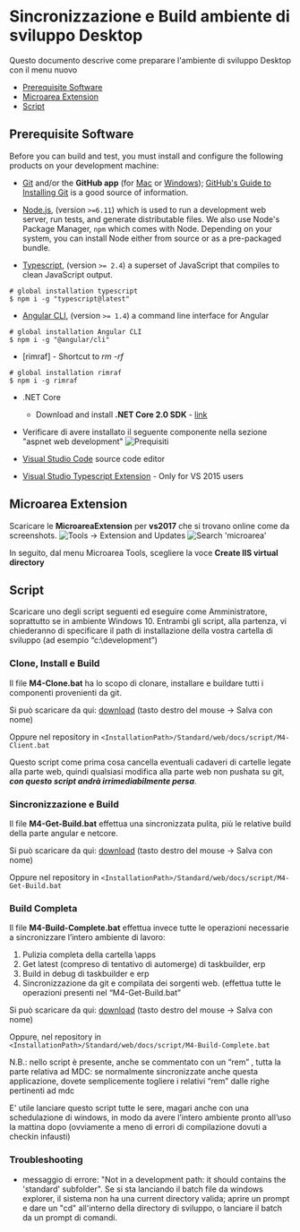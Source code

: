 # Sincronizzazione e Build ambiente di sviluppo Desktop

Questo documento descrive come preparare l'ambiente di sviluppo Desktop con il menu nuovo

* [Prerequisite Software](#prerequisite-software)
* [Microarea Extension](#microarea-extension)
* [Script](#script)

## Prerequisite Software

Before you can build and test, you must install and configure the following products on your development machine:

* [Git](http://git-scm.com) and/or the **GitHub app** (for [Mac](http://mac.github.com) or
  [Windows](http://windows.github.com)); [GitHub's Guide to Installing
  Git](https://help.github.com/articles/set-up-git) is a good source of information.

* [Node.js](http://nodejs.org), (version `>=6.11`) which is used to run a development web server,
  run tests, and generate distributable files. We also use Node's Package Manager, `npm`
  which comes with Node. Depending on your system, you can install Node either from
  source or as a pre-packaged bundle.

* [Typescript](https://www.typescriptlang.org), (version `>= 2.4`) a superset of JavaScript that compiles to clean JavaScript output.

```shell
# global installation typescript
$ npm i -g "typescript@latest"
```

* [Angular CLI](https://cli.angular.io/), (version `>= 1.4`) a command line interface for Angular
```shell
# global installation Angular CLI
$ npm i -g "@angular/cli"
```

* [rimraf] - Shortcut to *rm -rf*
```shell
# global installation rimraf
$ npm i -g rimraf
```

* .NET Core

  * Download and install **.NET Core 2.0 SDK** - [link](https://www.microsoft.com/net/download/core)

* Verificare di avere installato il seguente componente nella sezione "aspnet web development"
![Prequisiti](https://github.com/Microarea/Taskbuilder/blob/master/docs/img/Prerequisiti.png)


* [Visual Studio Code](http://code.visualstudio.com/) source code editor

* [Visual Studio Typescript Extension](https://www.microsoft.com/en-us/download/details.aspx?id=48593) - Only for VS 2015 users


## Microarea Extension

Scaricare le **MicroareaExtension** per **vs2017** che si trovano online come da screenshots.
![Tools -> Extension and Updates](https://github.com/Microarea/Taskbuilder/blob/master/docs/img/microarea-extension-1.png)
![Search 'microarea'](https://github.com/Microarea/Taskbuilder/blob/master/docs/img/microarea-extension-2.jpg)

In seguito, dal menu Microarea Tools, scegliere la voce **Create IIS virtual directory**

## Script 

Scaricare uno degli script seguenti ed eseguire come Amministratore, soprattutto se in ambiente Windows 10.
Entrambi gli script, alla partenza, vi chiederanno di specificare il path di installazione della vostra cartella di sviluppo (ad esempio “c:\development”)

### Clone, Install e Build
Il file **M4-Clone.bat** ha lo scopo di clonare, installare e buildare tutti i componenti provenienti da git.

Si può scaricare da qui: [download](https://github.com/Microarea/Taskbuilder/blob/master/docs/script/M4-Clone.bat?raw=true) (tasto destro del mouse -> Salva con nome)

Oppure nel repository  in ```<InstallationPath>/Standard/web/docs/script/M4-Client.bat```

Questo script come prima cosa cancella eventuali cadaveri di cartelle legate alla parte web, quindi qualsiasi modifica alla parte web non pushata su git, ***con questo script andrà irrimediabilmente persa***.


### Sincronizzazione e Build
Il file **M4-Get-Build.bat** effettua una sincronizzata pulita, più le relative build della parte angular  e netcore.

Si può scaricare da qui: [download](https://github.com/Microarea/Taskbuilder/blob/master/docs/script/M4-Get-Build.bat?raw=true) (tasto destro del mouse -> Salva con nome)

Oppure nel repository in ```<InstallationPath>/Standard/web/docs/script/M4-Get-Build.bat```



### Build Completa

Il file **M4-Build-Complete.bat** effettua invece tutte  le operazioni necessarie a sincronizzare l’intero ambiente di lavoro:

 1. Pulizia completa della cartella \apps
 2. Get latest (compreso di tentativo di automerge)  di taskbuilder, erp 
 3. Build in debug di taskbuilder e erp
 4. Sincronizzazione da git e compilata dei sorgenti web. (effettua tutte le operazioni presenti nel “M4-Get-Build.bat”

Si può scaricare da qui: [download](https://github.com/Microarea/Taskbuilder/blob/master/docs/script/M4-Build-Complete.bat?raw=true) (tasto destro del mouse -> Salva con nome)

Oppure, nel repository in ```<InstallationPath>/Standard/web/docs/script/M4-Build-Complete.bat```

N.B.: nello script è presente, anche se commentato con un “rem” , tutta la parte relativa ad MDC:  se normalmente sincronizzate anche questa applicazione, dovete semplicemente togliere i relativi “rem” dalle righe pertinenti ad mdc

E' utile lanciare questo script tutte le sere, magari anche con una schedulazione di windows, in modo da avere l’intero ambiente pronto all’uso la mattina dopo (ovviamente a meno di errori di compilazione dovuti a checkin infausti)

### Troubleshooting
* messaggio di errore: "Not in a development path: it should contains the 'standard' subfolder". Se si sta lanciando il batch file da windows explorer, il sistema non ha una current directory valida; aprire un prompt e dare un "cd" all'interno della directory di sviluppo, o lanciare il batch da un prompt di comandi.
